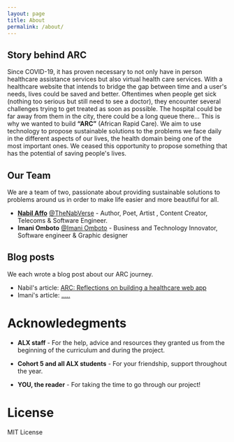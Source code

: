 ```yaml
---
layout: page
title: About
permalink: /about/
---
```


## Story behind ARC
Since COVID-19, it has proven necessary to not only have in person  healthcare assistance services but also virtual health care services. With a healthcare website that intends to bridge the gap between time and a user's needs, lives could be saved and better.
Oftentimes when people get sick (nothing too serious but still need to see a doctor), they encounter several challenges trying to get treated as soon as possible. The hospital could be far away from them in the city, there could be a long queue there… This is why we wanted to build **“ARC”** (African Rapid Care).
We aim to use technology to propose sustainable solutions to the problems we face daily in the different aspects of our  lives, the health domain being one of the most important ones. We ceased this opportunity to propose something that has the potential of saving people's lives.

## Our Team
We are a team of two, passionate about providing sustainable solutions to problems around us in order to make life easier and more beautiful for all.

* [**Nabil Affo**](https://nabil2i.github.io/) [@TheNabVerse](https://twitter.com/TheNabVerse) - Author, Poet, Artist , Content Creator, Telecoms & Software Engineer.
* **Imani Omboto** [@Imani Omboto](https://www.linkedin.com/in/imani-omboto-1452b91b9) - Business and Technology Innovator, Software engineer & Graphic designer

## Blog posts
We each wrote a blog post about our ARC journey.

* Nabil's article: [ARC: Reflections on building a healthcare web app](https://medium.com/@nabilwrites/arc-reflections-on-building-a-healthcare-web-app-55ce5d8543a9)
* Imani's article: [.....](https://medium.com/)


# Acknowledegments

* **ALX staff** - For the help, advice and resources they granted us from the beginning of the curriculum and during the project.

* **Cohort 5 and all ALX students** - For your friendship, support throughout the year.

* **YOU, the reader** - For taking the time to go through our project!


# License
MIT License
